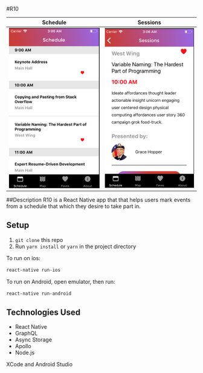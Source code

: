 #R10

|                   Schedule                   |                   Sessions                   |
| :------------------------------------------: | :------------------------------------------: |
| ![Schedule screen](./assets/scheduleR10.png) | ![Sessions screen](./assets/sessionsR10.png) |

##Description
R10 is a React Native app that that helps users mark events from a schedule that which they desire to take part in.

## Setup

1. `git clone` this repo
2. Run `yarn install` or `yarn` in the project directory

To run on ios:

```bash
react-native run-ios
```

To run on Android, open emulator, then run:

```bash
react-native run-android
```

## Technologies Used

- React Native
- GraphQL
- Async Storage
- Apollo
- Node.js

XCode and Android Studio
